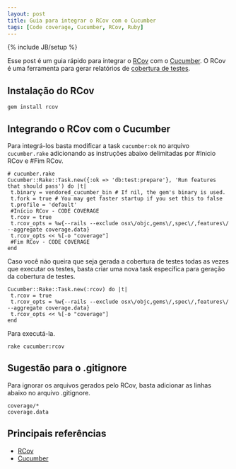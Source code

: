 ```yaml
--- 
layout: post
title: Guia para integrar o RCov com o Cucumber
tags: [Code coverage, Cucumber, RCov, Ruby]
---
```

{% include JB/setup %}

Esse post é um guia rápido para integrar o [RCov](https://github.com/relevance/rcov) com o [Cucumber](http://cukes.info/). O RCov é uma ferramenta para gerar relatórios de [cobertura de testes](http://en.wikipedia.org/wiki/Code_coverage).

## Instalação do RCov

    gem install rcov

## Integrando o RCov com o Cucumber

Para integrá-los basta modificar a task `cucumber:ok` no arquivo `cucumber.rake` adicionando as instruções abaixo delimitadas por #Inicio RCov e #Fim RCov.

    # cucumber.rake
    Cucumber::Rake::Task.new({:ok => 'db:test:prepare'}, 'Run features that should pass') do |t|
     t.binary = vendored_cucumber_bin # If nil, the gem's binary is used.
     t.fork = true # You may get faster startup if you set this to false
     t.profile = 'default'
     #Início RCov - CODE COVERAGE
     t.rcov = true
     t.rcov_opts = %w{--rails --exclude osx\/objc,gems\/,spec\/,features\/ --aggregate coverage.data}
     t.rcov_opts << %[-o "coverage"]
     #Fim RCov - CODE COVERAGE
    end

Caso você não queira que seja gerada a cobertura de testes todas as vezes que executar os testes, basta criar uma nova task específica para geração da cobertura de testes.

    Cucumber::Rake::Task.new(:rcov) do |t|
     t.rcov = true
     t.rcov_opts = %w{--rails --exclude osx\/objc,gems\/,spec\/,features\/ --aggregate coverage.data}
     t.rcov_opts << %[-o "coverage"]
    end

Para executá-la.

    rake cucumber:rcov

## Sugestão para o .gitignore

Para ignorar os arquivos gerados pelo RCov, basta adicionar as linhas abaixo no arquivo .gitignore.

    coverage/*
    coverage.data

## Principais referências

* [RCov](http://github.com/relevance/rcov)
* [Cucumber](http://cukes.info)